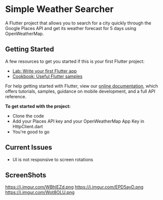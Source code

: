 # Simple Weather Searcher

A Flutter project that allows you to search for a city quickly through the Google Places API and get its weather forecast for 5 days using OpenWeatherMap.

## Getting Started

A few resources to get you started if this is your first Flutter project:

- [Lab: Write your first Flutter app](https://flutter.dev/docs/get-started/codelab)
- [Cookbook: Useful Flutter samples](https://flutter.dev/docs/cookbook)

For help getting started with Flutter, view our
[online documentation](https://flutter.dev/docs), which offers tutorials,
samples, guidance on mobile development, and a full API reference.

**To get started with the project:**
- Clone the code
- Add your Places API key and your OpenWeatherMap App Key in HttpClient.dart
- You're good to go

## Current Issues

- UI is not responsive to screen rotations

## ScreenShots

https://i.imgur.com/WBhlEZd.png
https://i.imgur.com/EPD5ayD.png
https://i.imgur.com/Wot8OLU.png
